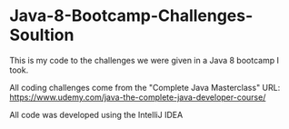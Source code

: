 # Java-8-Bootcamp-Challenges-Soultion
This is my code to the challenges we were given in a Java 8 bootcamp I took. 

All coding challenges come from the "Complete Java Masterclass"
URL: https://www.udemy.com/java-the-complete-java-developer-course/

All code was developed using the IntelliJ IDEA

